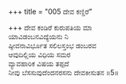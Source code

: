 +++
title = "005 ದೇವ ಕಣ್ಡಿರೆ"

+++
ದೇವ ಕಂಡಿರೆ ಕುರುಪತಿಯ ಮಾ  
ಯಾವಿಡಂಬನವಿದ್ಯೆಯನು ನಿ  
ಷ್ಠೀವನಾವಿರ್ಭೂತ ಸಲಿಲಸ್ತಂಭ ಡಂಬರವ  
ಆವುದಿಲ್ಲಿಯ ವಿಧಿಯ ಸಮರ  
ವ್ಯಾವಹಾರಿಕ ವಿಷಯ ತಪ್ಪದೆ  
ನೀವು ಬೆಸಸುವುದೆಂದನರಸನು ದೇವಕೀಸುತನ      ॥5॥